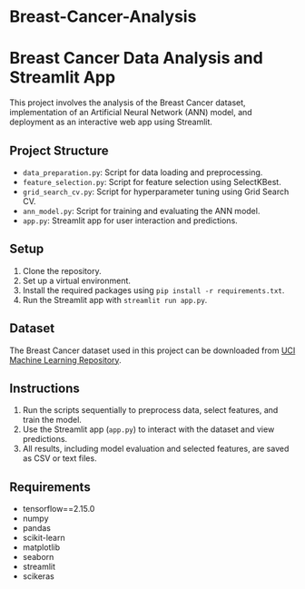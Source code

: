 ﻿# Breast-Cancer-Analysis
# Breast Cancer Data Analysis and Streamlit App

This project involves the analysis of the Breast Cancer dataset, implementation of an Artificial Neural Network (ANN) model, and deployment as an interactive web app using Streamlit.

## Project Structure
- `data_preparation.py`: Script for data loading and preprocessing.
- `feature_selection.py`: Script for feature selection using SelectKBest.
- `grid_search_cv.py`: Script for hyperparameter tuning using Grid Search CV.
- `ann_model.py`: Script for training and evaluating the ANN model.
- `app.py`: Streamlit app for user interaction and predictions.

## Setup
1. Clone the repository.
2. Set up a virtual environment.
3. Install the required packages using `pip install -r requirements.txt`.
4. Run the Streamlit app with `streamlit run app.py`.

## Dataset
The Breast Cancer dataset used in this project can be downloaded from [UCI Machine Learning Repository](https://archive.ics.uci.edu/ml/datasets/Breast+Cancer+Wisconsin+%28Diagnostic%29).

## Instructions
1. Run the scripts sequentially to preprocess data, select features, and train the model.
2. Use the Streamlit app (`app.py`) to interact with the dataset and view predictions.
3. All results, including model evaluation and selected features, are saved as CSV or text files.

## Requirements
- tensorflow==2.15.0
- numpy
- pandas
- scikit-learn
- matplotlib
- seaborn
- streamlit
- scikeras
